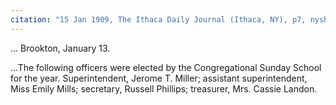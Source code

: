 ```yaml
---
citation: "15 Jan 1909, The Ithaca Daily Journal (Ithaca, NY), p7, nyshistoricnewspapers.org"
---
```


...
Brookton, January 13.

...The following officers were elected by the Congregational Sunday School for the year. Superintendent, Jerome T. Miller; assistant superintendent, Miss Emily Mills; secretary, Russell Phillips; treasurer, Mrs. Cassie Landon. 